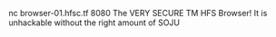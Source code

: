 nc browser-01.hfsc.tf 8080
The VERY SECURE TM HFS Browser! It is unhackable without the right amount of SOJU